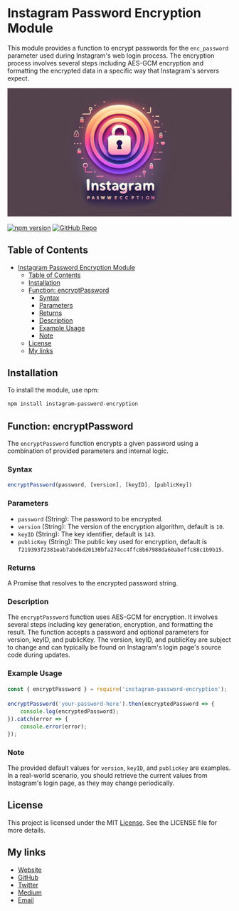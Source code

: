 # Instagram Password Encryption Module

This module provides a function to encrypt passwords for the `enc_password` parameter used during Instagram's web login process. The encryption process involves several steps including AES-GCM encryption and formatting the encrypted data in a specific way that Instagram's servers expect.

![Instagram Password Encryption Banner](https://github.com/glizzykingdreko/instagram-password-encryption/raw/main/img/banner.png)

[![npm version](https://img.shields.io/npm/v/instagram-password-encryption.svg)](https://www.npmjs.com/package/instagram-password-encryption)
[![GitHub Repo](https://img.shields.io/badge/GitHub-instagram--password--encryption-blue?style=flat&logo=github)](https://github.com/glizzykingdreko/instagram-password-encryption)



## Table of Contents
- [Instagram Password Encryption Module](#instagram-password-encryption-module)
  - [Table of Contents](#table-of-contents)
  - [Installation](#installation)
  - [Function: encryptPassword](#function-encryptpassword)
    - [Syntax](#syntax)
    - [Parameters](#parameters)
    - [Returns](#returns)
    - [Description](#description)
    - [Example Usage](#example-usage)
    - [Note](#note)
  - [License](#license)
  - [My links](#my-links)

## Installation

To install the module, use npm:

```bash
npm install instagram-password-encryption
```

## Function: encryptPassword
The `encryptPassword` function encrypts a given password using a combination of provided parameters and internal logic.

### Syntax
```js
encryptPassword(password, [version], [keyID], [publicKey])
```

### Parameters
- `password` (String): The password to be encrypted.
- `version` (String): The version of the encryption algorithm, default is `10`.
- `keyID` (String): The key identifier, default is `143`.
- `publicKey` (String): The public key used for encryption, default is `f219393f2381eab7abd6d20130bfa274cc4ffc8b67988da60abeffc88c1b9b15`.

### Returns
A Promise that resolves to the encrypted password string.

### Description
The `encryptPassword` function uses AES-GCM for encryption. It involves several steps including key generation, encryption, and formatting the result. The function accepts a password and optional parameters for version, keyID, and publicKey. The version, keyID, and publicKey are subject to change and can typically be found on Instagram's login page's source code during updates.

### Example Usage
```js
const { encryptPassword } = require('instagram-password-encryption');

encryptPassword('your-password-here').then(encryptedPassword => {
    console.log(encryptedPassword);
}).catch(error => {
    console.error(error);
});
```
###  Note
The provided default values for `version`, `keyID`, and `publicKey` are examples. In a real-world scenario, you should retrieve the current values from Instagram's login page, as they may change periodically.

## License
This project is licensed under the MIT [License](LICENSE). See the LICENSE file for more details.

## My links
- [Website](https://glizzykingdreko.github.io)
- [GitHub](https://github.com/glizzykingdreko)
- [Twitter](https://mobile.twitter.com/glizzykingdreko)
- [Medium](https://medium.com/@glizzykingdreko)
- [Email](mailto:glizzykingdreko@protonmail.com)